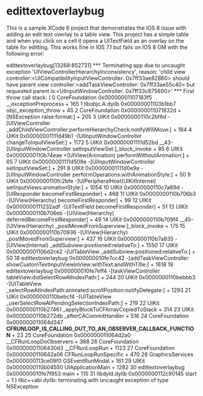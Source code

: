 edittextoverlaybug
==================

This is a sample XCode 6 project that demonstrates the IOS 8 issue with adding an edit text overlay to a table view. This project has a simple table and when you click on a cell it opens a UITextField as an overlay on the table for editting.  This works fine in IOS 7.1 but fails on IOS 8 GM with the following error:

edittextoverlaybug[13268:852731] *** Terminating app due to uncaught exception 'UIViewControllerHierarchyInconsistency', reason: 'child view controller:<UICompatibilityInputViewController: 0x7ff33ae82860> should have parent view controller:<addTaskViewController: 0x7ff33ae55c40> but requested parent is:<UIInputWindowController: 0x7ff33c875600>'
*** First throw call stack:
(
	0   CoreFoundation                      0x00000001107183f5 __exceptionPreprocess + 165
	1   libobjc.A.dylib                     0x00000001103b1bb7 objc_exception_throw + 45
	2   CoreFoundation                      0x000000011071832d +[NSException raise:format:] + 205
	3   UIKit                               0x0000000110c2bf6d -[UIViewController _addChildViewController:performHierarchyCheck:notifyWillMove:] + 184
	4   UIKit                               0x00000001111d49b1 -[UIInputWindowController changeToInputViewSet:] + 1172
	5   UIKit                               0x00000001111d52bd __43-[UIInputWindowController setInputViewSet:]_block_invoke + 85
	6   UIKit                               0x0000000110b74eae +[UIView(Animation) performWithoutAnimation:] + 65
	7   UIKit                               0x00000001111d508e -[UIInputWindowController setInputViewSet:] + 291
	8   UIKit                               0x00000001111d0e9a -[UIInputWindowController performOperations:withAnimationStyle:] + 50
	9   UIKit                               0x0000000110fc2bfe -[UIPeripheralHost(UIKitInternal) setInputViews:animationStyle:] + 1054
	10  UIKit                               0x0000000110c7a89d -[UIResponder becomeFirstResponder] + 468
	11  UIKit                               0x0000000110b706b3 -[UIView(Hierarchy) becomeFirstResponder] + 99
	12  UIKit                               0x0000000111232adf -[UITextField becomeFirstResponder] + 51
	13  UIKit                               0x0000000110b706eb -[UIView(Hierarchy) deferredBecomeFirstResponder] + 49
	14  UIKit                               0x0000000110b709f4 __45-[UIView(Hierarchy) _postMovedFromSuperview:]_block_invoke + 175
	15  UIKit                               0x0000000110b70936 -[UIView(Hierarchy) _postMovedFromSuperview:] + 437
	16  UIKit                               0x0000000110b7a835 -[UIView(Internal) _addSubview:positioned:relativeTo:] + 1550
	17  UIKit                               0x0000000110bd2ce2 -[UITableView _addSubview:positioned:relativeTo:] + 50
	18  edittextoverlaybug                  0x000000010fe7cc42 -[addTaskViewController showCustomTextInputViewInView:withText:andWithTitle:] + 1618
	19  edittextoverlaybug                  0x000000010fe7eff4 -[taskViewController tableView:didSelectRowAtIndexPath:] + 244
	20  UIKit                               0x0000000110bebbb3 -[UITableView _selectRowAtIndexPath:animated:scrollPosition:notifyDelegate:] + 1293
	21  UIKit                               0x0000000110bebcf4 -[UITableView _userSelectRowAtPendingSelectionIndexPath:] + 219
	22  UIKit                               0x0000000110b27461 _applyBlockToCFArrayCopiedToStack + 314
	23  UIKit                               0x0000000110b272db _afterCACommitHandler + 516
	24  CoreFoundation                      0x000000011064d347 __CFRUNLOOP_IS_CALLING_OUT_TO_AN_OBSERVER_CALLBACK_FUNCTION__ + 23
	25  CoreFoundation                      0x000000011064d2a0 __CFRunLoopDoObservers + 368
	26  CoreFoundation                      0x00000001106430d3 __CFRunLoopRun + 1123
	27  CoreFoundation                      0x0000000110642a06 CFRunLoopRunSpecific + 470
	28  GraphicsServices                    0x0000000113ce09f0 GSEventRunModal + 161
	29  UIKit                               0x0000000110b04550 UIApplicationMain + 1282
	30  edittextoverlaybug                  0x000000010fe7f953 main + 115
	31  libdyld.dylib                       0x0000000112c90145 start + 1
)
libc++abi.dylib: terminating with uncaught exception of type NSException

